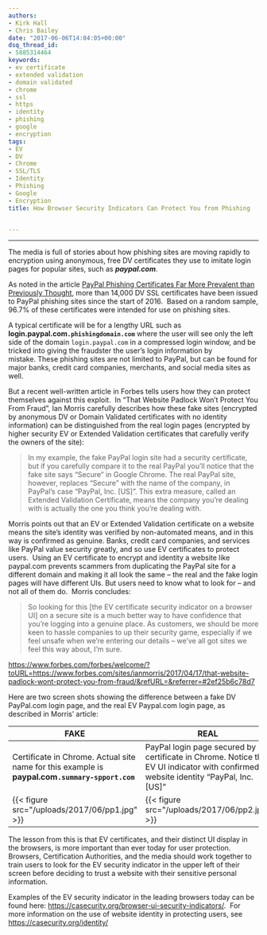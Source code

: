 ```yaml
---
authors:
- Kirk Hall
- Chris Bailey
date: "2017-06-06T14:04:05+00:00"
dsq_thread_id:
- 5885314464
keywords:
- ev certificate
- extended validation
- domain validated
- chrome
- ssl
- https
- identity
- phishing
- google
- encryption
tags:
- EV
- DV
- Chrome
- SSL/TLS
- Identity
- Phishing
- Google
- Encryption
title: How Browser Security Indicators Can Protect You from Phishing


---
```

---
The media is full of stories about how phishing sites are moving rapidly to encryption using anonymous, free DV certificates they use to imitate login pages for popular sites, such as _**paypal.com**_.

As noted in the article [PayPal Phishing Certificates Far More Prevalent than Previously Thought](https://www.thesslstore.com/blog/lets-encrypt-phishing/), more than 14,000 DV SSL certificates have been issued to PayPal phishing sites since the start of 2016.  Based on a random sample, 96.7% of these certificates were intended for use on phishing sites.

A typical certificate will be for a lengthy URL such as **login.paypal.com`.phishingdomain.com`** where the user will see only the left side of the domain `login.paypal.com` in a compressed login window, and be tricked into giving the fraudster the user’s login information by mistake. These phishing sites are not limited to PayPal, but can be found for major banks, credit card companies, merchants, and social media sites as well.

But a recent well-written article in Forbes tells users how they can protect themselves against this exploit.  In “That Website Padlock Won’t Protect You From Fraud”, Ian Morris carefully describes how these fake sites (encrypted by anonymous DV or Domain Validated certificates with no identity information) can be distinguished from the real login pages (encrypted by higher security EV or Extended Validation certificates that carefully verify the owners of the site):

> In my example, the fake PayPal login site had a security certificate, but if you carefully compare it to the real PayPal you’ll notice that the fake site says “Secure” in Google Chrome. The real PayPal site, however, replaces “Secure” with the name of the company, in PayPal’s case “PayPal, Inc. [US]”. This extra measure, called an Extended Validation Certificate, means the company you’re dealing with is actually the one you think you’re dealing with.

Morris points out that an EV or Extended Validation certificate on a website means the site’s identity was verified by non-automated means, and in this way is confirmed as genuine. Banks, credit card companies, and services like PayPal value security greatly, and so use EV certificates to protect users.  Using an EV certificate to encrypt and identity a website like paypal.com prevents scammers from duplicating the PayPal site for a different domain and making it all look the same – the real and the fake login pages will have different UIs. But users need to know what to look for – and not all of them do.  Morris concludes:

> So looking for this [the EV certificate security indicator on a browser UI] on a secure site is a much better way to have confidence that you’re logging into a genuine place. As customers, we should be more keen to hassle companies to up their security game, especially if we feel unsafe when we’re entering our details – we’ve all got sites we feel this way about, I’m sure.

<https://www.forbes.com/forbes/welcome/?toURL=https://www.forbes.com/sites/ianmorris/2017/04/17/that-website-padlock-wont-protect-you-from-fraud/&refURL=&referrer=#2ef25b6c78d7>

Here are two screen shots showing the difference between a fake DV PayPal.com login page, and the real EV Paypal.com login page, as described in Morris’ article:

| FAKE | REAL |
|------|------|
| Certificate in Chrome. Actual site name for this example is **paypal.com`.summary-spport.com`** | PayPal login page secured by EV certificate in Chrome. Notice the EV UI indicator with confirmed website identity “PayPal, Inc. [US]” |
| {{< figure src="/uploads/2017/06/pp1.jpg" >}} | {{< figure src="/uploads/2017/06/pp2.jpg" >}} |

The lesson from this is that EV certificates, and their distinct UI display in the browsers, is more important than ever today for user protection.  Browsers, Certification Authorities, and the media should work together to train users to look for the EV security indicator in the upper left of their screen before deciding to trust a website with their sensitive personal information.

Examples of the EV security indicator in the leading browsers today can be found here: <https://casecurity.org/browser-ui-security-indicators/>.  For more information on the use of website identity in protecting users, see <https://casecurity.org/identity/>
